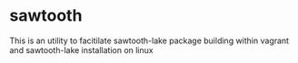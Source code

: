 # sawtooth
This is an utility to facitilate sawtooth-lake package building within vagrant and sawtooth-lake installation on linux
